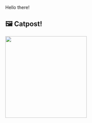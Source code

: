 Hello there!



## 🖼️ Catpost!

<sub>
    <img src="https://cdn2.thecatapi.com/images/-LIBXM5Jt.png" height="256">
</sub>


